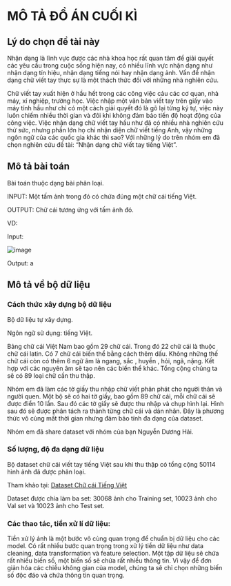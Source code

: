 # MÔ TẢ ĐỒ ÁN CUỐI KÌ

## Lý do chọn đề tài này
Nhận dạng là lĩnh vực được các nhà khoa học rất quan tâm để giải quyết các yêu cầu 
trong cuộc sống hiện nay, có nhiều lĩnh vực nhận dạng như nhận dạng tín hiệu, nhận dạng 
tiếng nói hay nhận dạng ảnh. Vấn đề nhận dạng chữ viết tay thực sự là một thách thức đối với 
những nhà nghiên cứu.

Chữ viết tay xuất hiện ở hầu hết trong các công việc cảu các cơ quan, nhà máy, xí 
nghiệp, trường học. Việc nhập một văn bản viết tay trên giấy vào máy tính hầu như chỉ có 
một cách giải quyết đó là gõ lại từng ký tự, việc này luôn chiếm nhiều thời gian và đôi khi 
không đảm bảo tiến độ hoạt động của công việc. Việc nhận dạng chữ viết tay hầu như đã có 
nhiều nhà nghiên cứu thử sức, nhưng phần lớn họ chỉ nhận diện chữ viết tiếng Anh, vậy 
những ngôn ngữ của các quốc gia khác thì sao? Với những lý do trên nhóm em đã chọn 
nghiên cứu đề tài: “Nhận dạng chữ viết tay tiếng Việt”.

## Mô tả bài toán
Bài toán thuộc dạng bài phân loại.

INPUT: Một tấm ảnh trong đó có chứa đúng một chữ cái tiếng Việt. 

OUTPUT: Chữ cái tương ứng với tấm ảnh đó.

VD: 

Input:            

   ![image](https://user-images.githubusercontent.com/79963001/126604150-d7520a5f-f4b4-4558-886c-3beeef64de2e.png)

Output: a



## Mô tả về bộ dữ liệu
### Cách thức xây dựng bộ dữ liệu
Bộ dữ liệu tự xây dựng.

Ngôn ngữ sử dụng: tiếng Việt.

Bảng chữ cái Việt Nam bao gồm 29 chữ cái. Trong đó 22 chữ cái là thuộc chữ cái 
latin. Có 7 chữ cái biến thể bằng cách thêm dấu. Không những thế chữ cái còn có thêm 6 ngữ 
âm là ngang, sắc , huyền , hỏi, ngã, nặng. Kết hợp với các nguyên âm sẽ tạo nên các biến thể 
khác. Tổng cộng chúng ta sẽ có 89 loại chữ cần thu thập. 

Nhóm em đã làm các tờ giấy thu nhập chữ viết phân phát cho người thân và người 
quen. Một bộ sẽ có hai tờ giấy, bao gồm 89 chữ cái, mỗi chữ cái sẽ được điền 10 lần. Sau đó 
các tờ giấy sẽ được thu nhập và chụp hình lại. Hình sau đó sẽ được phân tách ra thành từng 
chữ cái và dán nhãn. Đây là phương thức vô cùng mất thời gian nhưng đảm bảo tính đa dạng 
của dataset.

Nhóm em đã share dataset với nhóm của bạn Nguyễn Dương Hải.

### Số lượng, độ đa dạng dữ liệu
Bộ dataset chữ cái viết tay tiếng Việt sau khi thu thập có tổng cộng 50114 hình ảnh đã 
được phân loại.

Tham khảo tại: [Dataset Chữ cái Tiếng Việt](https://github.com/noeffortnomoney/CS114.L22.KHCL/blob/main/Final%20Project/Dataset%20ch%E1%BB%AF%20c%C3%A1i%20thu%20th%E1%BA%ADp.md)

Dataset được chia làm ba set: 30068 ảnh cho Training set, 10023 ảnh cho Val set và 
10023 ảnh cho Test set.

### Các thao tác, tiền xử lí dữ liệu:
Tiền xử lý ảnh là một bước vô cùng quan trọng để chuẩn bị dữ liệu cho các model. Có 
rất nhiều bước quan trọng trong xử lý tiền dữ liệu như data cleaning, data transformation và 
feature selection. Một tập dữ liệu sẽ chứa rất nhiều biến số, một biến số sẽ chứa rất nhiều 
thông tin. Vì vậy để đơn giản hóa các chiều không gian của model, chúng ta sẽ chỉ chọn 
những biến số độc đáo và chứa thông tin quan trọng.



